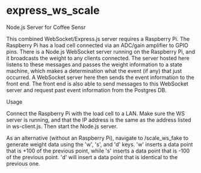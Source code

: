 # express_ws_scale

Node.js Server for Coffee Sensr

This combined WebSocket/Express.js server requires a Raspberry Pi.  The Raspberry Pi has a load cell connected via an ADC/gain amplifier to GPIO pins.  There is a Node.js WebSocket server running on the Raspberry Pi, and it broadcasts the weight to any clients connected. The server hosted here listens to these messages and passes the weight information to a state machine, which makes a determination what the event (if any) that just occurred.  A WebSocket server here then sends the event information to the front end.  The front end is also able to send messages to this WebSocket server and request past event information from the Postgres DB.

Usage

Connect the Raspberry Pi with the load cell to a LAN.  Make sure the WS server is running, and that the IP address is the same as the address listed in ws-client.js.  Then start the Node.js server.

As an alternative (without an Raspberry Pi), navigate to /scale_ws_fake to generate weight data using the 'w', 's', and 'd' keys.  'w' inserts a data point that is +100 of the previous point, while 's' inserts a data point that is -100 of the previous point.  'd' will insert a data point that is identical to the previous one.
